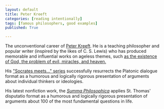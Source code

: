 ```yaml
---
layout: default
title: Peter Kreeft
categories: [reading intentionally]
tags: [famous philosophers, good examples]
published: True

---
```



The unconventional career of [Peter Kreeft](https://en.wikipedia.org/wiki/Peter_Kreeft). He is a teaching philosopher and popular writer (inspired by the likes of C. S. Lewis) who has produced memorable and influential works on ageless themes, such [as the existence of God, the problem of evil, miracles, and heaven.](http://peterkreeft.com/featured-writing.htm)

His ["Socrates meets..." series](http://www.peterkreeft.com/books.htm) successfully resurrects the Platonic dialogue format as a humorous and logically rigorous presentation of arguments about individual thinkers or ideologies.

His latest nonfiction work, the [*Summa Philosophica*](http://www.amazon.com/Summa-Philosophica-Peter-Kreeft/dp/1587318253) applies St. Thomas' disputatio format as a humorous and logically rigorous presentation of arguments about 100 of the most fundamental questions in life.
